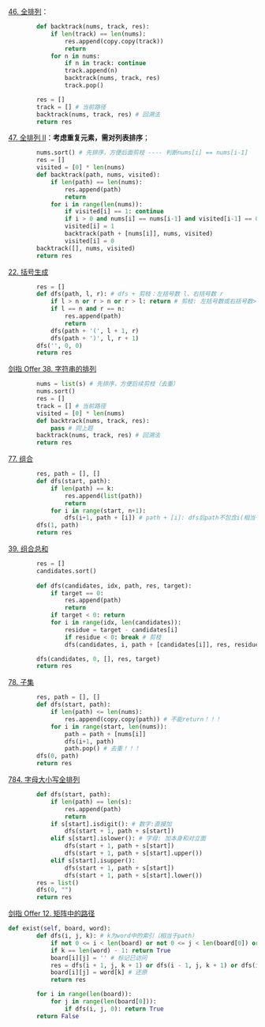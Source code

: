 [46. 全排列](https://leetcode.cn/problems/permutations/)：

```python
        def backtrack(nums, track, res):
            if len(track) == len(nums):
                res.append(copy.copy(track))
                return
            for n in nums:
                if n in track: continue
                track.append(n)
                backtrack(nums, track, res)
                track.pop()

        res = []
        track = [] # 当前路径
        backtrack(nums, track, res) # 回溯法
        return res
```

[47. 全排列 II](https://leetcode.cn/problems/permutations-ii/)：**考虑重复元素，需对列表排序**；

```python
        nums.sort() # 先排序，方便后面剪枝 ---- 判断nums[i] == nums[i-1]
        res = []
        visited = [0] * len(nums)    
        def backtrack(path, nums, visited):
            if len(path) == len(nums):
                res.append(path)
                return
            for i in range(len(nums)):
                if visited[i] == 1: continue
                if i > 0 and nums[i] == nums[i-1] and visited[i-1] == 0: continue # 剪枝!!!
                visited[i] = 1
                backtrack(path + [nums[i]], nums, visited)
                visited[i] = 0
        backtrack([], nums, visited)
        return res
```

[22. 括号生成](https://leetcode.cn/problems/generate-parentheses/)

```python
        res = []
        def dfs(path, l, r): # dfs + 剪枝：左括号数 l、右括号数 r
            if l > n or r > n or r > l: return # 剪枝: 左括号数或右括号数>n; 左括号数一旦小于右括号数；
            if l == n and r == n: 
                res.append(path)
                return
            dfs(path + '(', l + 1, r)
            dfs(path + ')', l, r + 1)
        dfs('', 0, 0)
        return res
```

[剑指 Offer 38. 字符串的排列](https://leetcode.cn/problems/zi-fu-chuan-de-pai-lie-lcof/)

```python
        nums = list(s) # 先排序，方便后续剪枝（去重）
        nums.sort()
        res = []
        track = [] # 当前路径
        visited = [0] * len(nums)
        def backtrack(nums, track, res):
            pass # 同上题
        backtrack(nums, track, res) # 回溯法
        return res
```

[77. 组合](https://leetcode.cn/problems/combinations/)

```python
        res, path = [], []
        def dfs(start, path):
            if len(path) == k:
                res.append(list(path))
                return
            for i in range(start, n+1):
                dfs(i+1, path + [i]) # path + [i]: dfs后path不包含i(相当于pop掉了)
        dfs(1, path)
        return res
```

[39. 组合总和](https://leetcode.cn/problems/combination-sum/)

```python
        res = []
        candidates.sort()
        
        def dfs(candidates, idx, path, res, target):
            if target == 0:
                res.append(path)
                return
            if target < 0: return
            for i in range(idx, len(candidates)):
                residue = target - candidates[i]
                if residue < 0: break # 剪枝
                dfs(candidates, i, path + [candidates[i]], res, residue)

        dfs(candidates, 0, [], res, target)
        return res
```

[78. 子集](https://leetcode.cn/problems/subsets/)

```python
        res, path = [], []
        def dfs(start, path):
            if len(path) <= len(nums):
                res.append(copy.copy(path)) # 不能return！！！
            for i in range(start, len(nums)):
                path = path + [nums[i]]
                dfs(i+1, path)
                path.pop() # 去重！！！
        dfs(0, path)
        return res
```

[784. 字母大小写全排列](https://leetcode.cn/problems/letter-case-permutation/)

```python
        def dfs(start, path):
            if len(path) == len(s):
                res.append(path)
                return
            if s[start].isdigit(): # 数字:直接加
                dfs(start + 1, path + s[start])
            elif s[start].islower(): # 字母: 加本身和对立面
                dfs(start + 1, path + s[start])
                dfs(start + 1, path + s[start].upper())
            elif s[start].isupper():
                dfs(start + 1, path + s[start])
                dfs(start + 1, path + s[start].lower())
        res = list()
        dfs(0, "")
        return res
```

[剑指 Offer 12. 矩阵中的路径](https://leetcode.cn/problems/ju-zhen-zhong-de-lu-jing-lcof/)

```python
def exist(self, board, word):
        def dfs(i, j, k): # k为word中的索引（相当于path）
            if not 0 <= i < len(board) or not 0 <= j < len(board[0]) or board[i][j] != word[k]: return False
            if k == len(word) - 1: return True
            board[i][j] = '' # 标记已访问
            res = dfs(i + 1, j, k + 1) or dfs(i - 1, j, k + 1) or dfs(i, j + 1, k + 1) or dfs(i, j - 1, k + 1)
            board[i][j] = word[k] # 还原
            return res

        for i in range(len(board)):
            for j in range(len(board[0])):
                if dfs(i, j, 0): return True
        return False
```
